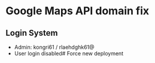 # Google Maps API domain fix

## Login System
- Admin: kongri61 / rlaehdghk61@
- User login disabled#   F o r c e   n e w   d e p l o y m e n t  
 
